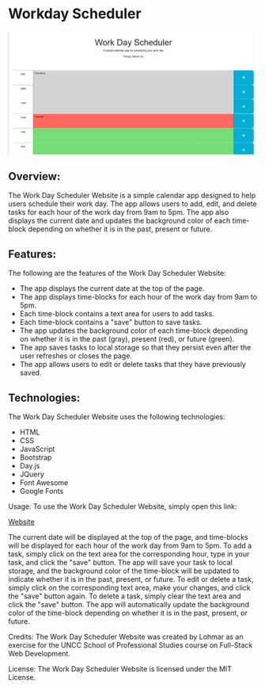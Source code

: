 # Workday Scheduler

![Website Screenshot](/imgs/Work-Day-Scheduler.png)
## Overview:
The Work Day Scheduler Website is a simple calendar app designed to help users schedule their work day. The app allows users to add, edit, and delete tasks for each hour of the work day from 9am to 5pm. The app also displays the current date and updates the background color of each time-block depending on whether it is in the past, present or future.

## Features:
The following are the features of the Work Day Scheduler Website:

  *  The app displays the current date at the top of the page.
  *  The app displays time-blocks for each hour of the work day from 9am to 5pm.
  *  Each time-block contains a text area for users to add tasks.
  *  Each time-block contains a "save" button to save tasks.
  *  The app updates the background color of each time-block depending on whether it is in the past (gray), present (red), or future (green).
  *  The app saves tasks to local storage so that they persist even after the user refreshes or closes the page.
  *  The app allows users to edit or delete tasks that they have previously saved.

## Technologies:
The Work Day Scheduler Website uses the following technologies:

  *  HTML
  *  CSS
  *  JavaScript
  *  Bootstrap
  *  Day.js
  *  JQuery
  *  Font Awesome
  *  Google Fonts

Usage:
To use the Work Day Scheduler Website, simply open this link:

[Website](https://lohmarr.github.io/05-Workday-Schedule-Ubiquitous/)

 The current date will be displayed at the top of the page, and time-blocks will be displayed for each hour of the work day from 9am to 5pm. To add a task, simply click on the text area for the corresponding hour, type in your task, and click the "save" button. The app will save your task to local storage, and the background color of the time-block will be updated to indicate whether it is in the past, present, or future. To edit or delete a task, simply click on the corresponding text area, make your changes, and click the "save" button again. To delete a task, simply clear the text area and click the "save" button. The app will automatically update the background color of the time-block depending on whether it is in the past, present, or future.

Credits:
The Work Day Scheduler Website was created by Lohmar as an exercise for the UNCC School of Professional Studies course on Full-Stack Web Development.

License:
The Work Day Scheduler Website is licensed under the MIT License.